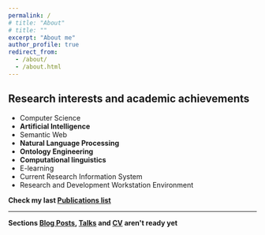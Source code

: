 ```yaml
---
permalink: /
# title: "About"
# title: ""
excerpt: "About me"
author_profile: true
redirect_from: 
  - /about/
  - /about.html
---
```


## Research interests and academic achievements
* Computer Science
* **Artificial Intelligence**
* Semantic Web
* **Natural Language Processing**
* **Ontology Engineering**
* **Computational linguistics**
* E-learning
* Current Research Information System
* Research and Development Workstation Environment

**Check my last [Publications list](https://malakhovks.github.io/publications/)**

------

**Sections [Blog Posts](https://malakhovks.github.io/year-archive/), [Talks](https://malakhovks.github.io/talks/) and [CV](https://malakhovks.github.io/cv/) aren't ready yet**



